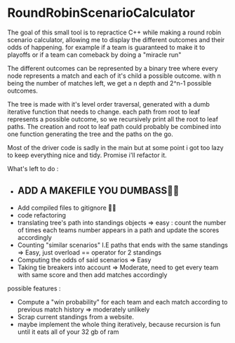 # RoundRobinScenarioCalculator
The goal of this small tool is to repractice C++ while making a round robin scenario calculator, allowing me to display the different outcomes and their odds of happening. 
for example if a team is guaranteed to make it to playoffs or if a team can comeback by doing a "miracle run" 

The different outcomes can be represented by a binary tree where every node represents a match and each of it's child a possible outcome. 
with n being the number of matches left, we get a n depth and 2^n-1 possible outcomes.

The tree is made with it's level order traversal, generated with a dumb iterative function that needs to change. 
each path from root to leaf represents a possible outcome, so we recursively print all the root to leaf paths.
The creation and root to leaf path could probably be combined into one function generating the tree and the paths on the go. 

Most of the driver code is sadly in the main but at some point i got too lazy to keep everything nice and tidy. Promise i'll refactor it. 

What's left to do : 
* ## ADD A MAKEFILE YOU DUMBASS🤦‍♂️ 
* Add compiled files to gitignore 🤦‍♂️ 
* code refactoring
* translating tree's path into standings objects => easy : count the number of times each teams number appears in a path and update the scores accordingly
* Counting "similar scenarios" I.E paths that ends with the same standings => Easy, just overload == operator for 2 standings 
* Computing the odds of said scenarios => Easy 
* Taking tie breakers into account => Moderate, need to get every team with same score and then add matches accordingly

possible features :
* Compute a "win probability" for each team and each match according to previous match history => moderately unlikely 
* Scrap current standings from a website.
* maybe implement the whole thing iteratively, because recursion is fun until it eats all of your 32 gb of ram 
